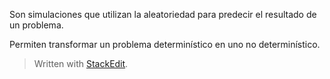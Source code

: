 
Son simulaciones que utilizan la aleatoriedad para predecir el resultado de un problema.

Permiten transformar un problema determinístico en uno no determinístico.



> Written with [StackEdit](https://stackedit.io/).
<!--stackedit_data:
eyJoaXN0b3J5IjpbLTkzMDQzMzYzM119
-->